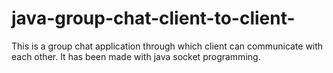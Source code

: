 # java-group-chat-client-to-client-
This is a group chat application through which client can communicate with each other. It has been made with java socket programming.
